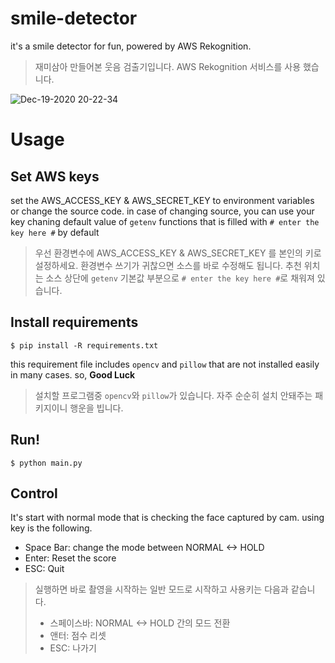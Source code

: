 # smile-detector
it's a smile detector for fun, powered by AWS Rekognition. 

> 재미삼아 만들어본 웃음 검출기입니다. AWS Rekognition 서비스를 사용 했습니다.

![Dec-19-2020 20-22-34](https://user-images.githubusercontent.com/3307964/102688150-05edbb80-4238-11eb-805b-89a106e11421.gif)


# Usage
## Set AWS keys
set the AWS_ACCESS_KEY & AWS_SECRET_KEY to environment variables or change the source code. in case of changing source, you can use your key chaning default value of `getenv` functions that is filled with `# enter the key here #` by default

> 우선 환경변수에 AWS_ACCESS_KEY & AWS_SECRET_KEY 를 본인의 키로 설정하세요. 환경변수 쓰기가 귀찮으면 소스를 바로 수정해도 됩니다. 추천 위치는 소스 상단에 `getenv` 기본값 부분으로 `# enter the key here #`로 채워져 있습니다.

## Install requirements
```
$ pip install -R requirements.txt
```
this requirement file includes `opencv` and `pillow` that are not installed easily in many cases. so, **Good Luck**

> 설치할 프로그램중 `opencv`와 `pillow`가 있습니다. 자주 순순히 설치 안돼주는 패키지이니 행운을 빕니다.

## Run!
```
$ python main.py
```

## Control
It's start with normal mode that is checking the face captured by cam. using key is the following.

* Space Bar: change the mode between NORMAL <-> HOLD
* Enter: Reset the score
* ESC: Quit


> 실행하면 바로 촬영을 시작하는 일반 모드로 시작하고 사용키는 다음과 같습니다.
> * 스페이스바: NORMAL <-> HOLD 간의 모드 전환
> * 앤터: 점수 리셋
> * ESC: 나가기

